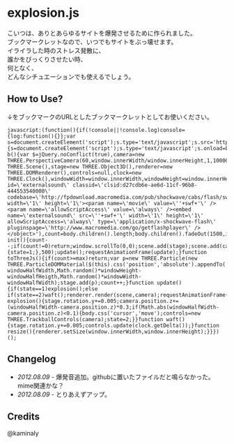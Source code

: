 # explosion.js
こいつは、ありとあらゆるサイトを爆発させるために作られました。  
ブックマークレットなので、いつでもサイトをぶっ壊せます。  
イライラした時のストレス発散に、  
誰かをびっくりさせたい時、  
何となく、  
どんなシチュエーションでも使えるでしょう。  
  
## How to Use?
↓をブックマークのURLとしたブックマークレットとしてお使いください。  

	javascript:(function(){if(!console||!console.log)console={log:function(){}};var s=document.createElement('script');s.type='text/javascript';s.src='https://ajax.googleapis.com/ajax/libs/jquery/1/jquery.min.js';document.body.appendChild(s);if(window.THREE==null||window.THREE.DOMRenderer==null){s=document.createElement('script');s.type='text/javascript';s.onload=b;s.src='https://raw.github.com/mrdoob/three.js/r49/build/Three.js';document.body.appendChild(s);}else{b();}function b(){var $=jQuery.noConflict(true),camera=new THREE.PerspectiveCamera(60,window.innerWidth/window.innerHeight,1,1000000),scene=new THREE.Scene(),stage=new THREE.Object3D(),renderer=new THREE.DOMRenderer(),controls=null,clock=new THREE.Clock(),windowWidth=window.innerWidth,windowHeight=window.innerHeight,windowHalfWidth=windowWidth>>1,windowHalfHeigth=windowHeight>>1,body=$('body').css('overflow','hidden'),state=0,max=70,swf='https://shiftbrain.sakura.ne.jp/devjam/ssl/explosion.js/explosion.swf',sound=$('<object id=\'externalsound\' classid=\'clsid:d27cdb6e-ae6d-11cf-96b8-444553540000\' codebase=\'http://fpdownload.macromedia.com/pub/shockwave/cabs/flash/swflash.cab#version=9,0,0,0\' width=\'1\' height=\'1\'><param name=\'movie\' value=\''+swf+'\' /><param name=\'allowScriptAccess\' value=\'always\' /><embed name=\'externalsound\' src=\''+swf+'\' width=\'1\' height=\'1\' allowScriptAccess=\'always\' type=\'application/x-shockwave-flash\' pluginspage=\'http://www.macromedia.com/go/getflashplayer\' /></object>'),count=body.children().length;body.children().fadeOut(1500,init);function init(){count--;if(count!=0)return;window.scrollTo(0,0);scene.add(stage);scene.add(camera);$(window).bind('resize',resize);resize();camera.position.z=windowWidth*20;document.body.appendChild(renderer.domElement);body.find('img').each(toThreeJs);if(count<max)body.find('a').each(toThreeJs);if(count<max)body.find('span').each(toThreeJs);if(count<max)body.find('p').each(toThreeJs);sound.appendTo('body');setTimeout(function(){state=1;},500);update();requestAnimationFrame(update);}function toThreeJs(){if(count>=max)return;var p=new THREE.Particle(new THREE.ParticleDOMMaterial($(this).css('position','absolute').appendTo('body').get(0)));p.position.set(Math.random()*windowWidth-windowHalfWidth,Math.random()*windowHeight-windowHalfHeigth,Math.random()*windowWidth-windowHalfWidth);stage.add(p);count++;}function update(){if(state==1)explosion();else if(state==2)waft();renderer.render(scene,camera);requestAnimationFrame(update);}function explosion(){stage.rotation.y+=0.005;camera.position.z+=(windowHalfWidth-camera.position.z)*0.3;if(Math.abs(windowHalfWidth-camera.position.z)<0.1){body.css('cursor','move');controls=new THREE.TrackballControls(camera);state=2;}}function waft(){stage.rotation.y+=0.005;controls.update(clock.getDelta());}function resize(){renderer.setSize(window.innerWidth,window.innerHeight);}}})();
  
## Changelog
* _2012.08.09_ - 爆発音追加。githubに置いたファイルだと鳴らなかった。mime関連かな？
* _2012.08.09_ - とりあえずアップ。

## Credits
@kaminaly

